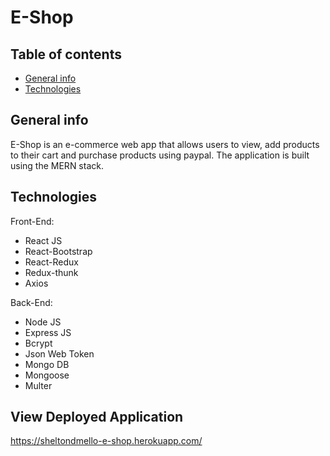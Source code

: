 # E-Shop
## Table of contents
* [General info](#general-info)
* [Technologies](#technologies)

## General info
E-Shop is an e-commerce web app that allows users to view, add products to their cart and purchase products using paypal. The application is built using the MERN stack.
	
## Technologies

Front-End:
* React JS
* React-Bootstrap
* React-Redux
* Redux-thunk
* Axios

Back-End:
* Node JS
* Express JS
* Bcrypt
* Json Web Token
* Mongo DB 
* Mongoose
* Multer


## View Deployed Application
https://sheltondmello-e-shop.herokuapp.com/
